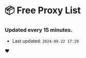 # :package: Free Proxy List
### Updated every 15 minutes.

- Last updated: `2024-09-22 17:29`

:heart:
